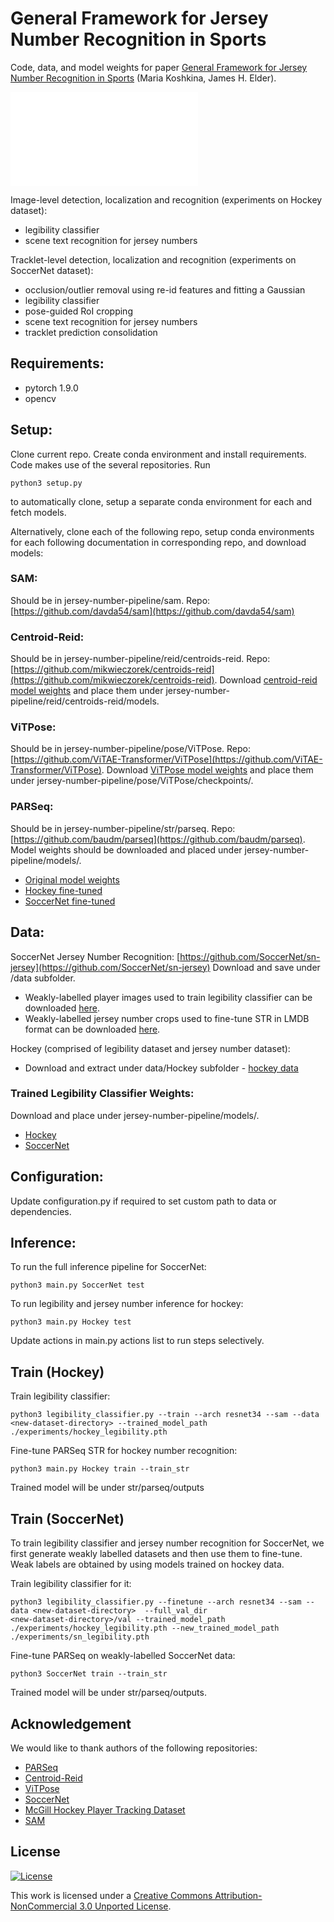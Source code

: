 # General Framework for Jersey Number Recognition in Sports
Code, data, and model weights for paper  [General Framework for Jersey Number Recognition in Sports]() (Maria Koshkina, James H. Elder).

![Pipeline](docs/soccer-pipeline.pdf)

Image-level detection, localization and recognition (experiments on Hockey dataset):
  - legibility classifier
  - scene text recognition for jersey numbers

Tracklet-level detection, localization and recognition (experiments on SoccerNet dataset):
  - occlusion/outlier removal using re-id features and fitting a Gaussian
  - legibility classifier
  - pose-guided RoI cropping
  - scene text recognition for jersey numbers
  - tracklet prediction consolidation

## Requirements:
* pytorch 1.9.0
* opencv

## Setup:
Clone current repo.
Create conda environment and install requirements.
Code makes use of the several repositories. Run 
```
python3 setup.py 
```

to automatically clone, setup a separate conda environment for each and fetch models. 

Alternatively,  clone each of the following repo, setup conda environments for each following documentation in corresponding repo, and download models:
### SAM:
Should be in jersey-number-pipeline/sam. Repo: [https://github.com/davda54/sam](https://github.com/davda54/sam)

### Centroid-Reid:
Should be in jersey-number-pipeline/reid/centroids-reid. Repo: [https://github.com/mikwieczorek/centroids-reid](https://github.com/mikwieczorek/centroids-reid).
Download [centroid-reid model weights](https://drive.google.com/file/d/1bSUNpvMfJkvCFOu-TK-o7iGY1p-9BxmO/view?usp=sharing) and place 
them under jersey-number-pipeline/reid/centroids-reid/models.

### ViTPose:
Should be in jersey-number-pipeline/pose/ViTPose. Repo: [https://github.com/ViTAE-Transformer/ViTPose](https://github.com/ViTAE-Transformer/ViTPose).
Download [ViTPose model weights](https://1drv.ms/u/s!AimBgYV7JjTlgShLMI-kkmvNfF_h?e=dEhGHe) and place 
them under jersey-number-pipeline/pose/ViTPose/checkpoints/.

### PARSeq:
Should be in jersey-number-pipeline/str/parseq. Repo: [https://github.com/baudm/parseq](https://github.com/baudm/parseq). Model weights should be downloaded and placed
under jersey-number-pipeline/models/. 
* [Original model weights](https://drive.google.com/file/d/1AK_GnM6pIYyfIf3tBYSKIyR3Fa3Z46Cx/view?usp=sharing)
* [Hockey fine-tuned](https://drive.google.com/file/d/1FyM31xvSXFRusN0sZH0EWXoHwDfB9WIE/view?usp=sharing)
* [SoccerNet fine-tuned](https://drive.google.com/file/d/1uRln22tlhneVt3P6MePmVxBWSLMsL3bm/view?usp=sharing)


## Data:
SoccerNet Jersey Number Recognition:
[https://github.com/SoccerNet/sn-jersey](https://github.com/SoccerNet/sn-jersey)
Download and save under /data subfolder. 

* Weakly-labelled player images used to train legibility classifier can be downloaded [here](https://drive.google.com/file/d/1CmJfUmS_ZudgEiCT14b2CbyMA3nEO_uy/view?usp=sharing). 
* Weakly-labelled jersey number crops used to fine-tune STR in LMDB format can be downloaded [here](https://drive.google.com/file/d/1PX8XDF3nNMZAvcjL6M5hurwX78ePAhSs/view?usp=sharing).

Hockey (comprised of legibility dataset and jersey number dataset): 
* Download and extract under data/Hockey subfolder - [hockey data](https://drive.google.com/file/d/16ooDZsrLd8iF-KByGThT6I5Cw4GAT_x9/view?usp=sharing)

### Trained Legibility Classifier Weights:
Download and place under jersey-number-pipeline/models/.
* [Hockey](https://drive.google.com/file/d/1RfxINtZ_wCNVF8iZsiMYuFOP7KMgqgDp/view?usp=sharing)
* [SoccerNet](https://drive.google.com/file/d/18HAuZbge3z8TSfRiX_FzsnKgiBs-RRNw/view?usp=sharing)


## Configuration:
Update configuration.py if required to set custom path to data or dependencies. 

## Inference:
To run the full inference pipeline for SoccerNet:
```
python3 main.py SoccerNet test
```
To run legibility and jersey number inference for hockey:
```
python3 main.py Hockey test
```
Update actions in main.py actions list to run steps selectively.

## Train (Hockey)
Train legibility classifier:
```
python3 legibility_classifier.py --train --arch resnet34 --sam --data <new-dataset-directory> --trained_model_path ./experiments/hockey_legibility.pth
```

Fine-tune PARSeq STR for hockey number recognition:
```
python3 main.py Hockey train --train_str
```

Trained model will be under str/parseq/outputs

## Train (SoccerNet)
To train legibility classifier and jersey number recognition for SoccerNet, we first generate weakly labelled datasets and then use them to fine-tune.
Weak labels are obtained by using models trained on hockey data.

Train legibility classifier for it:
```
python3 legibility_classifier.py --finetune --arch resnet34 --sam --data <new-dataset-directory>  --full_val_dir
<new-dataset-directory>/val --trained_model_path ./experiments/hockey_legibility.pth --new_trained_model_path ./experiments/sn_legibility.pth
```

Fine-tune PARSeq on weakly-labelled SoccerNet data:
```
python3 SoccerNet train --train_str
```

Trained model will be under str/parseq/outputs.

## Acknowledgement
We would like to thank authors of the following repositories: 
* [PARSeq](https://github.com/baudm/parseq)
* [Centroid-Reid](https://github.com/mikwieczorek/centroids-reid)
* [ViTPose](https://github.com/ViTAE-Transformer/ViTPose)
* [SoccerNet](https://github.com/SoccerNet/sn-jersey)
* [McGill Hockey Player Tracking Dataset](https://github.com/grant81/hockeyTrackingDataset)
* [SAM](https://github.com/davda54/sam)

## License
[![License](https://i.creativecommons.org/l/by-nc/3.0/88x31.png)](http://creativecommons.org/licenses/by-nc/3.0/)

This work is licensed under a [Creative Commons Attribution-NonCommercial 3.0 Unported License](http://creativecommons.org/licenses/by-nc/3.0/).